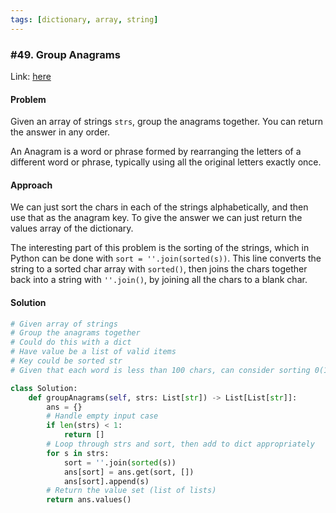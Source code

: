 ```yaml
---
tags: [dictionary, array, string]
---
```


### \#49. Group Anagrams

Link: [here](https://leetcode.com/problems/group-anagrams/description/)

#### Problem
Given an array of strings `strs`, group the anagrams together. You can return the answer in any order.

An Anagram is a word or phrase formed by rearranging the letters of a different word or phrase, typically using all the original letters exactly once.

#### Approach
We can just sort the chars in each of the strings alphabetically, and then use that as the anagram key. To give the answer we can just return the values array of the dictionary.

The interesting part of this problem is the sorting of the strings, which in Python can be done with `sort = ''.join(sorted(s))`. This line converts the string to a sorted char array with `sorted()`, then joins the chars together back into a string with `''.join()`, by joining all the chars to a blank char.

#### Solution
```python 
# Given array of strings
# Group the anagrams together
# Could do this with a dict 
# Have value be a list of valid items
# Key could be sorted str
# Given that each word is less than 100 chars, can consider sorting 0(1) (kinda)

class Solution:
    def groupAnagrams(self, strs: List[str]) -> List[List[str]]:
        ans = {}
        # Handle empty input case
        if len(strs) < 1:
            return []
        # Loop through strs and sort, then add to dict appropriately 
        for s in strs:
            sort = ''.join(sorted(s))
            ans[sort] = ans.get(sort, [])
            ans[sort].append(s)
        # Return the value set (list of lists)
        return ans.values()
```
